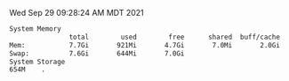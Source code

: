 Wed Sep 29 09:28:24 AM MDT 2021
```bash
System Memory
               total        used        free      shared  buff/cache   available
Mem:           7.7Gi       921Mi       4.7Gi       7.0Mi       2.0Gi       6.5Gi
Swap:          7.6Gi       644Mi       7.0Gi
System Storage
654M	.
```
```bash
